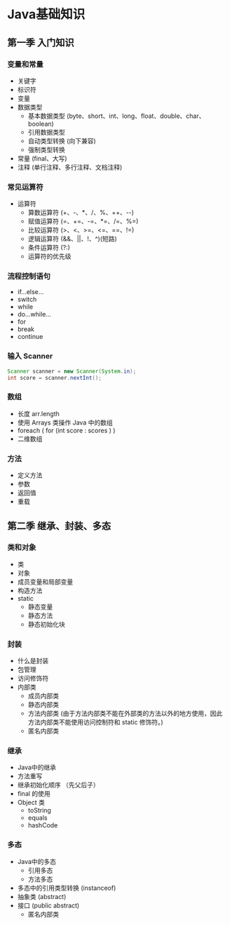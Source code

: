 # Java基础知识

## 第一季 入门知识
### 变量和常量
* 关键字
* 标识符
* 变量
* 数据类型
    * 基本数据类型 (byte、short、int、long、float、double、char、boolean)
    * 引用数据类型
    - 自动类型转换 (向下兼容)
    - 强制类型转换
* 常量 (final、大写)
* 注释 (单行注释、多行注释、文档注释)
### 常见运算符
* 运算符
    * 算数运算符 (+、-、*、/、%、++、--)
    * 赋值运算符 (=、+=、-=、*=、/=、%=)
    * 比较运算符 (>、<、>=、<=、==、!=)
    * 逻辑运算符 (&&、||、!、^)(短路)
    * 条件运算符 (?:)
    - 运算符的优先级
### 流程控制语句
* if...else...
* switch
* while
* do...while...
* for
* break
* continue
### 输入 Scanner
~~~java
Scanner scanner = new Scanner(System.in);
int score = scanner.nextInt();
~~~
### 数组
* 长度 arr.length
* 使用 Arrays 类操作 Java 中的数组
* foreach ( for (int score : scores ) )
* 二维数组
### 方法
* 定义方法
* 参数
* 返回值
* 重载

## 第二季 继承、封装、多态
### 类和对象
* 类
* 对象
* 成员变量和局部变量
* 构造方法
* static
    - 静态变量
    - 静态方法
    - 静态初始化块
### 封装
* 什么是封装
* 包管理
* 访问修饰符
* 内部类
    - 成员内部类
    - 静态内部类
    - 方法内部类 (由于方法内部类不能在外部类的方法以外的地方使用，因此方法内部类不能使用访问控制符和 static 修饰符。)
    - 匿名内部类
### 继承
* Java中的继承
* 方法重写
* 继承初始化顺序 （先父后子）
* final 的使用
* Object 类
    - toString
    - equals
    - hashCode
### 多态
* Java中的多态
    - 引用多态
    - 方法多态
* 多态中的引用类型转换 (instanceof)
* 抽象类 (abstract)
* 接口 (public abstract)
    - 匿名内部类